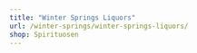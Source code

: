 ```yaml
---
title: "Winter Springs Liquors"
url: /winter-springs/winter-springs-liquors/
shop: Spirituosen
---
```

